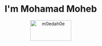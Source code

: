 <h1 align="center">I'm Mohamad Moheb </h1> 
<p align="center">
<a href=https://steamcommunity.com/id/m0edah0e target="_blank"><img align="center" src=https://1000logos.net/wp-content/uploads/2020/08/Steam-Logo.png alt="m0edah0e" height="64" width="128" /></a>
  </p>
